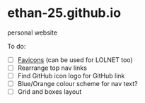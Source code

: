 # ethan-25.github.io
personal website

To do:
- [ ] [Favicons](https://stackoverflow.com/questions/1417480/how-do-i-get-my-page-title-to-have-an-icon) (can be used for LOLNET too)
- [ ] Rearrange top nav links
- [ ] Find GitHub icon logo for GitHub link
- [ ] Blue/Orange colour scheme for nav text?
- [ ] Grid and boxes layout
